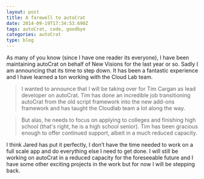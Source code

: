 ```yaml
---
layout: post
title: A farewell to autoCrat
date: 2014-09-19T17:34:53.690Z
tags: autoCrat, code, goodbye
categories: autoCrat
type: blog
---
```



As many of you know (since I have one reader its everyone), I have been maintaining autoCrat on behalf of New Visions for the last year or so. Sadly I am announcing that its time to step down. It has been a fantastic experience and I have learned a ton working with the Cloud Lab team.

<!--more-->

>I wanted to announce that I will be taking over for Tim Cargan as lead developer on autoCrat. Tim has done an incredible job transitioning autoCrat from the old script framework into the new add-ons framework and has taught the Cloudlab team a lot along the way.

>But alas, he needs to focus on applying to colleges and finishing high school (that's right, he is a high school senior). Tim has been gracious enough to offer continued support, albeit in a much reduced capacity.

I think Jared has put it perfectly, I don’t have the time needed to work on a full scale app and do everything else I need to get done. I will still be working on autoCrat in a reduced capacity for the foreseeable future and I have some other exciting projects in the work but for now I will be stepping back.

<span style="color:#404040;font-size:10pt;" />

<span style="color:#404040;font-size:10pt;;background-color:#ffffff;" />

<span style="color:#404040;font-size:10pt;;background-color:#ffffff;" />

